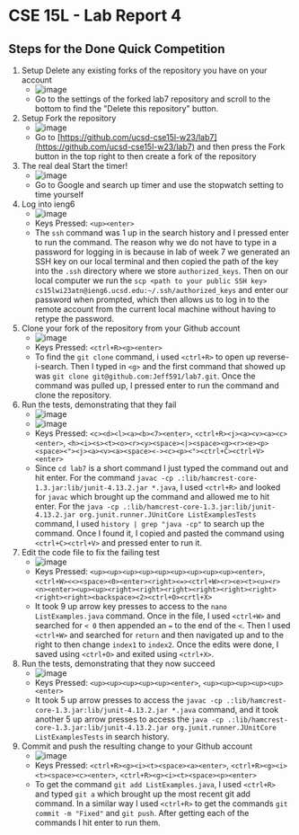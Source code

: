 # CSE 15L - Lab Report 4
## Steps for the Done Quick Competition
1. Setup Delete any existing forks of the repository you have on your account
    - ![image](https://user-images.githubusercontent.com/67081225/221300608-2d52bdb8-f5c6-412a-9608-abd789c4b185.png)
    - Go to the settings of the forked lab7 repository and scroll to the bottom to find the "Delete this repository" button.
2. Setup Fork the repository
    - ![image](https://user-images.githubusercontent.com/67081225/221301311-ab5d61ac-8939-4cf5-a217-e127961d7e01.png)
    - Go to [https://github.com/ucsd-cse15l-w23/lab7](https://github.com/ucsd-cse15l-w23/lab7) and then press the Fork button in the top right to then create a fork of the repository 
3. The real deal Start the timer!
    - ![image](https://user-images.githubusercontent.com/67081225/221301853-f808ac94-1320-4637-a9d3-c00ab6d9748d.png)
    - Go to Google and search up timer and use the stopwatch setting to time yourself
4. Log into ieng6
    - ![image](https://user-images.githubusercontent.com/67081225/221303388-86119fa9-c10b-42a9-b062-dbab2767723c.png)
    - Keys Pressed: `<up><enter>`
    - The `ssh` command was 1 up in the search history and I pressed enter to run the command. The reason why we do not have to type in a password for logging in is because in lab of week 7 we generated an SSH key on our local terminal and then copied the path of the key into the `.ssh` directory where we store `authorized_keys`. Then on our local computer we run the `scp <path to your public SSH key> cs15lwi23atn@ieng6.ucsd.edu:~/.ssh/authorized_keys` and enter our password when prompted, which then allows us to log in to the remote account from the current local machine without having to retype the password.
5. Clone your fork of the repository from your Github account
    - ![image](https://user-images.githubusercontent.com/67081225/221303937-8f06ddaa-a47e-45a8-ba6b-af73a388446b.png)
    - Keys Pressed: `<ctrl+R><g><enter>`
    - To find the `git clone` command, i used `<ctrl+R>` to open up reverse-i-search. Then I typed in `<g>` and the first command that showed up was `git clone git@github.com:Jeff591/lab7.git`. Once the command was pulled up, I pressed enter to run the command and clone the repository. 
6. Run the tests, demonstrating that they fail
    - ![image](https://user-images.githubusercontent.com/67081225/223595756-18b96724-466e-4c88-9ad9-2e64377b4a2b.png)
    - ![image](https://user-images.githubusercontent.com/67081225/223595820-f3a869d5-0828-4af8-ba38-d670ca2f7008.png)
    - Keys Pressed: `<c><d><l><a><b><7><enter>`, `<ctrl+R><j><a><v><a><c><enter>`, `<h><i><s><t><o><r><y><space><|><space><g><r><e><p><space><"><j><a><v><a><space><-><c><p><"><ctrl+C><ctrl+V><enter>`
    - Since `cd lab7` is a short command I just typed the command out and hit enter. For the command `javac -cp .:lib/hamcrest-core-1.3.jar:lib/junit-4.13.2.jar *.java`, I used `<ctrl+R>` and looked for `javac` which brought up the command and allowed me to hit enter. For the `java -cp .:lib/hamcrest-core-1.3.jar:lib/junit-4.13.2.jar org.junit.runner.JUnitCore ListExamplesTests` command, I used `history | grep "java -cp"` to search up the command. Once I found it, I copied and pasted the command using `<ctrl+C><ctrl+V>` and pressed enter to run it. 
7. Edit the code file to fix the failing test
    - ![image](https://user-images.githubusercontent.com/67081225/221308431-6a34cc22-a433-44ee-b7e4-b95bb9ad75c7.png)
    - Keys Pressed: `<up><up><up><up><up><up><up><up><up><enter>`, `<ctrl+W><<><space><0><enter><right><=><ctrl+W><r><e><t><u><r><n><enter><up><up><right><right><right><right><right><right><right><right><backspace><2><ctrl+O><crtl+X>`
    - It took 9 up arrow key presses to access to the `nano ListExamples.java` command. Once in the file, I used `<ctrl+W>` and searched for `< 0` then appended an `=` to the end of the `<`. Then I used `<ctrl+W>` and searched for `return` and then navigated up and to the right to then change `index1` to `index2`. Once the edits were done, I saved using `<ctrl+O>` and exited using `<ctrl+X>`.
8. Run the tests, demonstrating that they now succeed
    - ![image](https://user-images.githubusercontent.com/67081225/223596770-c376d611-c63b-4956-a284-5b0951ed6f61.png)
    - Keys Pressed: `<up><up><up><up><up><enter>`, `<up><up><up><up><up><enter>`
    - It took 5 up arrow presses to access the `javac -cp .:lib/hamcrest-core-1.3.jar:lib/junit-4.13.2.jar *.java` command, and it took another 5 up arrow presses to access the `java -cp .:lib/hamcrest-core-1.3.jar:lib/junit-4.13.2.jar org.junit.runner.JUnitCore ListExamplesTests` in search history.
9. Commit and push the resulting change to your Github account
    - ![image](https://user-images.githubusercontent.com/67081225/223597154-a842182d-46b3-477f-a25c-2d115824b97a.png)
    - Keys Pressed: `<ctrl+R><g><i><t><space><a><enter>`, `<ctrl+R><g><i><t><space><c><enter>`, `<ctrl+R><g><i><t><space><p><enter>`
    - To get the command `git add ListExamples.java`, I used `<ctrl+R>` and typed `git a` which brought up the most recent git add command. In a similar way I used `<ctrl+R>` to get the commands `git commit -m "Fixed"` and `git push`. After getting each of the commands I hit enter to run them. 
